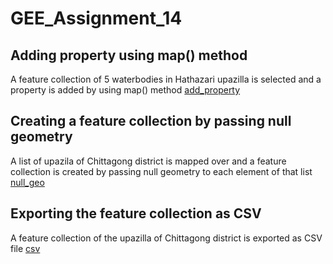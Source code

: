 # GEE_Assignment_14

## Adding property using map() method

A feature collection of 5 waterbodies in Hathazari upazilla is selected and a property is added by using map() method [add_property](https://code.earthengine.google.com/9cdc35005ba00ec7fa11b9b2f74b69f9)

## Creating a feature collection by passing null geometry 

A list of upazila of Chittagong district is mapped over and a feature collection is created by passing null geometry to each element of that list [null_geo](https://code.earthengine.google.com/d85208ce7c94d43afcc8c856842c02cf)

## Exporting the feature collection as CSV

A feature collection of the upazilla of Chittagong district is exported as CSV file [csv](https://code.earthengine.google.com/4c7fba5c159cdc425aa1614eefbced35)
